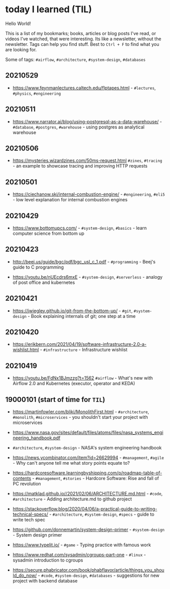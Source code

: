 # today I learned (TIL)

Hello World!

This is a list of my bookmarks; books, articles or blog posts I've read, or 
videos I've watched, that were interesting. Its like a newsletter, without the 
newsletter. Tags can help you find stuff. Best to `Ctrl + F` to find what you 
are looking for.

Some of tags: `#airflow`, `#architecture`, `#system-design`, `#databases`

## 20210529

- https://www.feynmanlectures.caltech.edu/flptapes.html - `#lectures`, 
`#physics`, `#engineering`


## 20210511

- https://www.narrator.ai/blog/using-postgresql-as-a-data-warehouse/ - 
`#database`, `#postgres`, `#warehouse` - using postgres as analytical warehouse


## 20210506

- https://mysteries.wizardzines.com/50ms-request.html `#zines`, `#tracing` - an 
example to showcase tracing and improving HTTP requests

## 20210501

- https://ciechanow.ski/internal-combustion-engine/ - `#engineering`, `#eli5` - 
low level explanation for internal combustion engines


## 20210429

- https://www.bottomupcs.com/ - `#system-design`, `#basics` - learn computer 
science from bottom up


## 20210423

- http://beej.us/guide/bgc/pdf/bgc_usl_c_1.pdf - `#programming` - Beej's guide 
to C programming

- https://youtu.be/nUEcdrs6mxE - `#system-design`, `#serverless` - analogy of
post office and kubernetes

## 20210421

- https://jwiegley.github.io/git-from-the-bottom-up/ - `#git`, `#system-design` - 
Book explaining internals of git; one step at a time

## 20210420

- https://erikbern.com/2021/04/19/software-infrastructure-2.0-a-wishlist.html - 
`#infrastructure` - Infrastructure wishlist


## 20210419

- https://youtu.be/FdNx1BJmzzg?t=1562 `#airflow` - What's new with Airflow 2.0 
and Kubernetes (executor, operator and KEDA)

## 19000101 (start of time for `TIL`)

- https://martinfowler.com/bliki/MonolithFirst.html - `#architecture`, 
`#monolith`, `#microservices` - you shouldn't start your project with 
microservices

- https://www.nasa.gov/sites/default/files/atoms/files/nasa_systems_engineering_handbook.pdf 
- `#architecture`, `#system-design` - NASA's system engineering handbook

- https://news.ycombinator.com/item?id=26629994 - `#management`, `#agile` - 
Why can't anyone tell me what story points equate to?

- https://hardcoresoftware.learningbyshipping.com/p/roadmap-table-of-contents - 
`#management`, `#stories` - Hardcore Software: Rise and fall of PC revolution

- https://matklad.github.io//2021/02/06/ARCHITECTURE.md.html - `#code`, 
`#architecture` - Adding architecture.md to github project

- https://stackoverflow.blog/2020/04/06/a-practical-guide-to-writing-technical-specs/ - `#architecture`, `#system-design`, `#specs` - guide to write tech spec

- https://github.com/donnemartin/system-design-primer - `#system-design` - 
System design primer

- https://www.typelit.io/ - `#game` - Typing practice with famous work

- https://www.redhat.com/sysadmin/cgroups-part-one - `#linux` - sysadmin 
introduction to cgroups

- https://secure.phabricator.com/book/phabflavor/article/things_you_should_do_now/ - 
`#code`, `#system-design`, `#databases` - suggestions for new project with 
backend database

